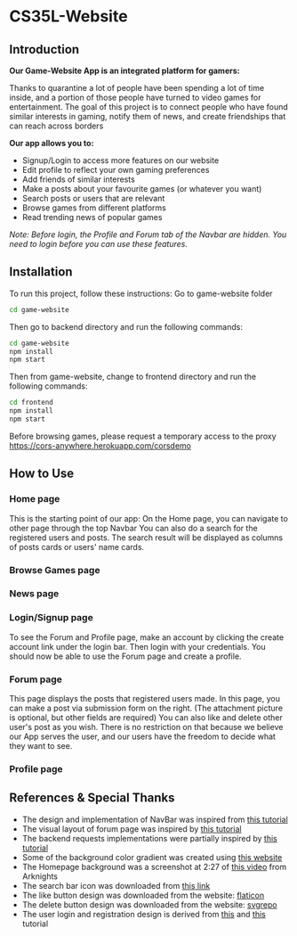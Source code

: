 # CS35L-Website
## Introduction
<b>Our Game-Website App is an integrated platform for gamers:</b>

Thanks to quarantine a lot of people have been spending a lot of time inside, 
and a portion of those people have turned to video games for entertainment. 
The goal of this project is to connect people who have found similar interests in gaming, 
notify them of news, and create friendships that can reach across borders 

<b>Our app allows you to:</b>
- Signup/Login to access more features on our website
- Edit profile to reflect your own gaming preferences
- Add friends of similar interests
- Make a posts about your favourite games (or whatever you want)
- Search posts or users that are relevant 
- Browse games from different platforms
- Read trending news of popular games

<i>Note: Before login, the Profile and Forum tab of the Navbar are hidden.
You need to login before you can use these features.</i>

## Installation
To run this project, follow these instructions:
Go to game-website folder
```bash
cd game-website
```
Then go to backend directory and run the following commands:
```bash
cd game-website
npm install
npm start
```
Then from game-website, change to frontend directory and run the following commands:
```bash
cd frontend
npm install
npm start
```
Before browsing games, please request a temporary access to the proxy\
https://cors-anywhere.herokuapp.com/corsdemo
## How to Use
### Home page
This is the starting point of our app: 
On the Home page, you can navigate to other page through the top Navbar
You can also do a search for the registered users and posts. 
The search result will be displayed as columns of posts cards or users' name cards.
### Browse Games page
### News page
### Login/Signup page
To see the Forum and Profile page, make an account by clicking the create account link
under the login bar. Then login with your credentials. You should now be able to 
use the Forum page and create a profile. 
### Forum page
This page displays the posts that registered users made.
In this page, you can make a post via submission form on the right. 
(The attachment picture is optional, but other fields are required)
You can also like and delete other user's post as you wish.
There is no restriction on that because we believe our App serves the user, and
our users have the freedom to decide what they want to see.
### Profile page
## References & Special Thanks
- The design and implementation of NavBar was inspired from [this tutorial](https://youtu.be/fL8cFqhTHwA)
- The visual layout of forum page was inspired by [this tutorial](https://youtu.be/ngc9gnGgUdA)
- The backend requests implementations were partially inspired by [this tutorial](https://youtu.be/WDrU305J1yw)
- Some of the background color gradient was created using [this website](https://cssgradient.io/)
- The Homepage background was a screenshot at 2:27 of [this video](https://www.bilibili.com/video/BV1Ap4y1b7UC) from Arknights
- The search bar icon was downloaded from [this link](https://commons.wikimedia.org/wiki/File:Vector_search_icon.png#/media/File:Vector_search_icon.svg)
- The like button design was downloaded from the website: [flaticon](https://www.flaticon.com/free-icon/like_633759)
- The delete button design was downloaded from the website: [svgrepo](https://www.svgrepo.com/svg/79440/delete-button)
- The user login and registration design is derived from [this](https://faizanv.medium.com/authentication-for-your-react-and-express-application-w-json-web-tokens-923515826e0) and [this](https://www.digitalocean.com/community/tutorials/how-to-add-login-authentication-to-react-applications) tutorial
